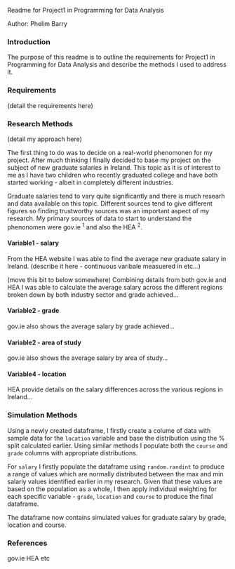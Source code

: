 Readme for Project1 in Programming for Data Analysis

Author: Phelim Barry

### Introduction
The purpose of this readme is to outline the requirements for Project1 in Programming for Data Analysis and describe the methods I used to address it.

### Requirements
(detail the requirements here)


### Research Methods
(detail my approach here)

The first thing to do was to decide on a real-world phenomonen for my project. After much thinking I finally decided to base my project on the subject of new graduate salaries in Ireland. This topic as it is of interest to me as I have two children who recently graduated college and have both started working - albeit in completely different industries.

Graduate salaries tend to vary quite significantly and there is much researh and data available on this topic. Different sources tend to give different figures so finding trustworthy sources was an important aspect of my research. My primary sources of data to start to understand the phenonomen were gov.ie $^1$ and also the HEA $^2$. 

#### Variable1 - salary
From the HEA website I was able to find the average new graduate salary in Ireland. 
(describe it here - continuous varibale measuered in etc...)


(move this bit to below somewhere)
Combining details from both gov.ie and HEA I was able to calculate the average salary across the different regions broken down by both industry sector and grade achieved...

#### Variable2 - grade
gov.ie also shows the average salary by grade achieved...

#### Variable2 - area of study
gov.ie also shows the average salary by area of study...

#### Variable4 - location
HEA provide details on the salary differences across the various regions in Ireland...

### Simulation Methods
Using a newly created dataframe, I firstly create a colume of data with sample data for the ```location``` variable and base the distribution using the % split calculated earlier. Using similar methods I populate both the ```course``` and ```grade``` columns with appropriate distributions.   

For ```salary``` I firstly populate the dataframe using ```random.randint``` to produce a range of values which are normally distributed between the max and min salariy values identified earlier in my research. Given that these values are based on the population as a whole, I then apply individual weighting for each specific variable - ```grade```, ```location``` and ```course``` to produce the final dataframe.   

The dataframe now contains simulated values for graduate salary by grade, location and course.

### References
gov.ie
HEA
etc
